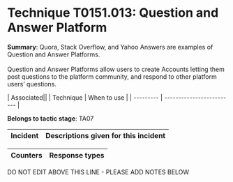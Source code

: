 # Technique T0151.013: Question and Answer Platform

**Summary**: Quora, Stack Overflow, and Yahoo Answers are examples of Question and Answer Platforms.<br><br>Question and Answer Platforms allow users to create Accounts letting them post questions to the platform community, and respond to other platform users’ questions.


| Associated||
| Technique | When to use |
| --------- | ------------------------- |


**Belongs to tactic stage**: TA07


| Incident | Descriptions given for this incident |
| -------- | -------------------- |



| Counters | Response types |
| -------- | -------------- |


DO NOT EDIT ABOVE THIS LINE - PLEASE ADD NOTES BELOW